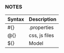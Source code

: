 ### NOTES

| Syntax | Description   |
|--------|---------------|
| #{}    | .properties   |
| @{}    | css, js files |
| ${}    | Model         |